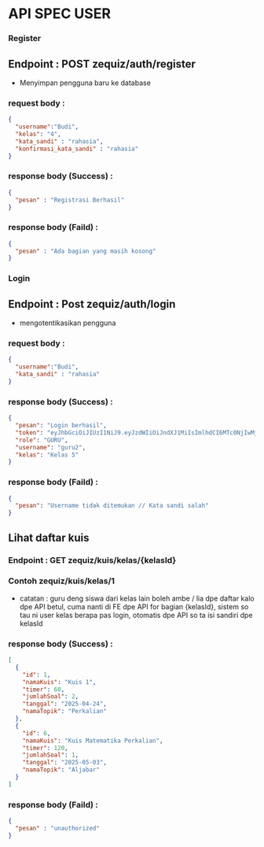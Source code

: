 # API SPEC USER

### Register

## Endpoint : POST zequiz/auth/register

- Menyimpan pengguna baru ke database

### request body :
```json
{
  "username":"Budi",
  "kelas": "4",
  "kata_sandi" : "rahasia",
  "konfirmasi_kata_sandi" : "rahasia"
}
```

### response body (Success) :
```json
{
  "pesan" : "Registrasi Berhasil"
}
```

### response body (Faild) :
```json
{
  "pesan" : "Ada bagian yang masih kosong"
}
```
### Login

## Endpoint : Post zequiz/auth/login

- mengotentikasikan pengguna

### request body :
```json
{
  "username":"Budi",
  "kata_sandi" : "rahasia"
}
```

### response body (Success) :
```json
{
  "pesan": "Login berhasil",
  "token": "eyJhbGciOiJIUzI1NiJ9.eyJzdWIiOiJndXJ1MiIsImlhdCI6MTc0NjIwMjExMywiZXhwIjoxNzQ2Mjg4NTEzfQ.1h48p6DI_M67YS6yCBph_ZVP_Km1LaficfwAlJK3Gfo",
  "role": "GURU",
  "username": "guru2",
  "kelas": "Kelas 5"
}
```

### response body (Faild) :
```json
{
  "pesan": "Username tidak ditemukan // Kata sandi salah"
}
```

## Lihat daftar kuis

### Endpoint : GET zequiz/kuis/kelas/{kelasId}

### Contoh zequiz/kuis/kelas/1

- catatan : guru deng siswa dari kelas lain boleh ambe / lia dpe daftar kalo dpe API betul,
            cuma nanti di FE dpe API for bagian {kelasId}, sistem so tau ni user kelas berapa pas login,
            otomatis dpe API so ta isi sandiri dpe kelasId

### response body (Success) :
```json
[
  {
    "id": 1,
    "namaKuis": "Kuis 1",
    "timer": 60,
    "jumlahSoal": 2,
    "tanggal": "2025-04-24",
    "namaTopik": "Perkalian"
  },
  {
    "id": 6,
    "namaKuis": "Kuis Matematika Perkalian",
    "timer": 120,
    "jumlahSoal": 1,
    "tanggal": "2025-05-03",
    "namaTopik": "Aljabar"
  }
]
```

### response body (Faild) :
```json
{
  "pesan" : "unauthorized"
}
```
